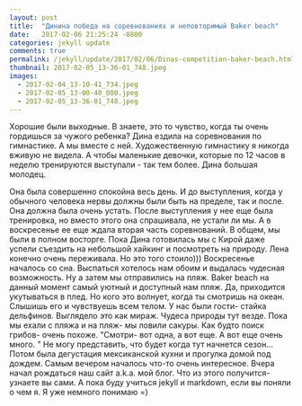 ```yaml
---
layout: post
title:  "Динина победа на соревнованиях и неповторимый Baker beach"
date:   2017-02-06 21:25:24 -0800
categories: jekyll update
comments: true
permalink: /jekyll/update/2017/02/06/Dinas-competition-baker-beach.html
thumbnail: 2017-02-05_13-36-01_748.jpeg
images:
  - 2017-02-04_13-10-41_734.jpeg
  - 2017-02-05_13-00-40_000.jpeg
  - 2017-02-05_13-36-01_748.jpeg
---
```


Хорошие были выходные.
В знаете, это то чувство, когда ты очень гордишься за чужого ребенка? Дина ездила на соревнования по гимнастике. А мы вместе с ней. Художественную гимнастику я никогда вживую не видела. А чтобы маленькие девочки, которые по 12 часов в неделю тренируются выступали - так тем более. Дина большая молодец. 
<!--separate-->
Она была совершенно спокойна весь день. И до выступления, когда у обычного человека нервы должны были быть на пределе, так и после. Она должна была очень устать. После выступления у нее еще была тренировка, но вместо этого она спрашивала, не устали ли мы. А в воскресенье ее еще ждала вторая часть соревнований. 
В общем, мы были в полном восторге. Пока Дина готовилась мы с Кирой даже успели съездить на небольшой хайкинг и посмотреть на природу. 
Лена конечно очень переживала. Но это того стоило)))
Воскресенье началось со сна. Выспаться хотелось нам обоим и выдалась чудесная возможность.  Ну а затем мы отправились на пляж. Baker beach на данный момент самый уютный и доступный нам пляж. Да, приходится укутываться в плед.  Но кого это волнует, когда ты смотришь на океан. Слышишь его и чувствуешь всем телом. 
У нас были гости- стайка дельфинов. Выглядело это как мираж. Чудеса природы тут везде. Пока мы ехали с пляжа и на пляж- мы ловили сакуры. Как будто поиск грибов- очень похоже. "Смотри- вот одна, а вот еще. А вот еще очень много. "
Не могу представить, что будет когда тут начнется сезон...
Потом была дегустация мексиканской кухни и прогулка домой под дождем. Самым вечером началось что-то очень интересное. Вчера начал рождаться наш сайт a.k.a. мой блог. Что из этого получится- узнаете вы сами. А пока буду учиться jekyll и markdown, если вы поняли о чем я. Я уже немного понимаю =)
